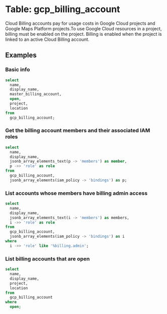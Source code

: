 # Table: gcp_billing_account

Cloud Billing accounts pay for usage costs in Google Cloud projects and Google Maps Platform projects.To use Google Cloud resources in a project, billing must be enabled on the project. Billing is enabled when the project is linked to an active Cloud Billing account.

## Examples

### Basic info

```sql
select
  name,
  display_name,
  master_billing_account,
  open,
  project,
  location
from
  gcp_billing_account;
```

### Get the billing account members and their associated IAM roles

```sql
select
  name,
  display_name,
  jsonb_array_elements_text(p -> 'members') as member,
  p ->> 'role' as role
from
  gcp_billing_account,
  jsonb_array_elements(iam_policy -> 'bindings') as p;
```

### List accounts whose members have billing admin access

```sql
select
  name,
  display_name,
  jsonb_array_elements_text(i -> 'members') as members,
  i ->> 'role' as role
from
  gcp_billing_account,
  jsonb_array_elements(iam_policy -> 'bindings') as i
where
  i ->> 'role' like '%billing.admin';
```

### List billing accounts that are open

```sql
select
  name,
  display_name,
  project,
  location
from
  gcp_billing_account
where
  open;
```
